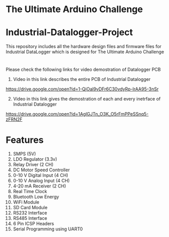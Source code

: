 # The Ultimate Arduino Challenge

# Industrial-Datalogger-Project
This repository includes all the hardware design files and firmware files for Industrial DataLogger 
which is designed for    The Ultimate Arduino Challenge

#
Please check the following links for video demostration of Datalogger PCB

1. Video in this link describes the entire PCB of Industrial Datalogger

https://drive.google.com/open?id=1-QjOal9vDFr6C30vdyRp-lrAA95-3nSr

2. Video in this link gives the demostration of each and every inetrface of Industrial Datalogger

https://drive.google.com/open?id=1AglGJTn_O3K_O5rFmPPeSSnq5-zFRN2F
#

# Features
1. SMPS (5V)
2. LDO Regulator (3.3v)
3. Relay Driver										 (2 CH)
4. DC Motor Speed Controller
5. 0-10 V Digital Input 					 (4 CH)
6. 0-10 V Analog Input 						 (4 CH)
7. 4-20 mA Receiver								 (2 CH)
8. Real Time Clock
9. Bluetooth Low Energy 
10. WiFi Module
11. SD Card Module
12. RS232 Interface
13. RS485 Interface
14. 6 Pin ICSP Headers
15. Serial Programming using UART0

